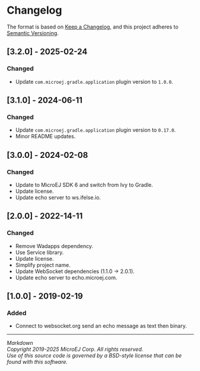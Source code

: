 # Changelog

The format is based on [Keep a Changelog](https://keepachangelog.com/en/1.0.0/),
and this project adheres to [Semantic Versioning](https://semver.org/spec/v2.0.0.html).

## [3.2.0] - 2025-02-24

### Changed

- Update ``com.microej.gradle.application`` plugin version to `1.0.0`.

## [3.1.0] - 2024-06-11

### Changed

- Update ``com.microej.gradle.application`` plugin version to `0.17.0`.
- Minor README updates.

## [3.0.0] - 2024-02-08

### Changed

  - Update to MicroEJ SDK 6 and switch from Ivy to Gradle.
  - Update license.
  - Update echo server to ws.ifelse.io.

## [2.0.0] - 2022-14-11

### Changed

  - Remove Wadapps dependency.
  - Use Service library.
  - Update license.
  - Simplify project name.
  - Update WebSocket dependencies (1.1.0 -> 2.0.1).
  - Update echo server to echo.microej.com.

## [1.0.0] - 2019-02-19

### Added

  - Connect to websocket.org send an echo message as text then binary.
  
---  
_Markdown_   
_Copyright 2019-2025 MicroEJ Corp. All rights reserved._   
_Use of this source code is governed by a BSD-style license that can be found with this software._   